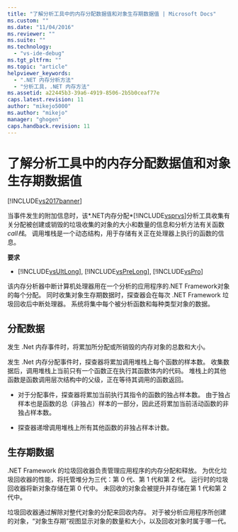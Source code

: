 ```yaml
---
title: "了解分析工具中的内存分配数据值和对象生存期数据值 | Microsoft Docs"
ms.custom: ""
ms.date: "11/04/2016"
ms.reviewer: ""
ms.suite: ""
ms.technology: 
  - "vs-ide-debug"
ms.tgt_pltfrm: ""
ms.topic: "article"
helpviewer_keywords: 
  - ".NET 内存分析方法"
  - "分析工具，.NET 内存方法"
ms.assetid: a22445b3-39a6-4919-8506-2b5b0ceaf77e
caps.latest.revision: 11
author: "mikejo5000"
ms.author: "mikejo"
manager: "ghogen"
caps.handback.revision: 11
---
```

# 了解分析工具中的内存分配数据值和对象生存期数据值
[!INCLUDE[vs2017banner](../code-quality/includes/vs2017banner.md)]

当事件发生的附加信息时，该*.NET内存分配*[!INCLUDE[vsprvs](../code-quality/includes/vsprvs_md.md)]分析工具收集有关分配被创建或销毁的垃圾收集的对象的大小和数量的信息和分析方法有关函数*call栈*。  调用堆栈是一个动态结构，用于存储有关正在处理器上执行的函数的信息。  
  
 **要求**  
  
-   [!INCLUDE[vsUltLong](../code-quality/includes/vsultlong_md.md)], [!INCLUDE[vsPreLong](../code-quality/includes/vsprelong_md.md)], [!INCLUDE[vsPro](../code-quality/includes/vspro_md.md)]  
  
 该内存分析器中断计算机处理器用在一个分析的应用程序的.NET Framework对象的每个分配。  同时收集对象生存期数据时，探查器会在每次 .NET Framework 垃圾回收后中断处理器。  系统将集中每个被分析函数和每种类型对象的数据。  
  
## 分配数据  
 发生 .Net 内存事件时，将累加所分配或所销毁的内存对象的总数和大小。  
  
 发生 .Net 内存分配事件时，探查器将累加调用堆栈上每个函数的样本数。  收集数据后，调用堆栈上当前只有一个函数正在执行其函数体内的代码。  堆栈上的其他函数是函数调用层次结构中的父级，正在等待其调用的函数返回。  
  
-   对于分配事件，探查器将累加当前执行其指令的函数的独占样本数。  由于独占样本也是函数的总（非独占）样本的一部分，因此还将累加当前活动函数的非独占样本数。  
  
-   探查器递增调用堆栈上所有其他函数的非独占样本计数。  
  
## 生存期数据  
 .NET Framework 的垃圾回收器负责管理应用程序的内存分配和释放。  为优化垃圾回收器的性能，将托管堆分为三代：第 0 代、第 1 代和第 2 代。  运行时的垃圾回收器将新对象存储在第 0 代中。  未回收的对象会被提升并存储在第 1 代和第 2 代中。  
  
 垃圾回收器通过解除对整代对象的分配来回收内存。  对于被分析应用程序所创建的对象，“对象生存期”视图显示对象的数量和大小，以及回收对象时属于哪一代。